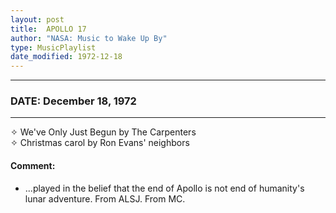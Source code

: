 ```yaml
---
layout: post
title:  APOLLO 17
author: "NASA: Music to Wake Up By"
type: MusicPlaylist
date_modified: 1972-12-18
---
```


----
### DATE: December 18, 1972
----
✧ We've Only Just Begun by The Carpenters  &nbsp;<br />✧ Christmas carol by Ron Evans' neighbors

#### Comment:
* ...played in the belief that the end of Apollo is not end of humanity's lunar adventure. From ALSJ.
From MC.
